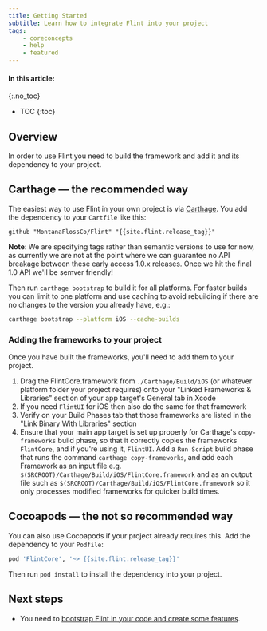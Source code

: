 ```yaml
---
title: Getting Started
subtitle: Learn how to integrate Flint into your project
tags:
    - coreconcepts
    - help
    - featured
---
```


#### In this article:
{:.no_toc}
* TOC
{:toc}

## Overview

In order to use Flint you need to build the framework and add it and its dependency to your project.

## Carthage — the recommended way

The easiest way to use Flint in your own project is via [Carthage](https://github.com/Carthage/Carthage). You add the dependency to your `Cartfile` like this:

```
github "MontanaFlossCo/Flint" "{{site.flint.release_tag}}"
```

**Note**: We are specifying tags rather than semantic versions to use for now, as currently we are not at the point where we can guarantee no API breakage between these early access 1.0.x releases. Once we hit the final 1.0 API we'll be semver friendly!

Then run `carthage bootstrap` to build it for all platforms. For faster builds you can limit to one platform and use caching to avoid rebuilding if there are no changes to the version you already have, e.g.:

```sh
carthage bootstrap --platform iOS --cache-builds
```
### Adding the frameworks to your project

Once you have built the frameworks, you'll need to add them to your project.

1. Drag the FlintCore.framework from `./Carthage/Build/iOS` (or whatever platform folder your project requires) onto your "Linked Frameworks & Libraries" section of your app target's General tab in Xcode
2. If you need `FlintUI` for iOS then also do the same for that framework
3. Verify on your Build Phases tab that those frameworks are listed in the "Link Binary With Libraries" section
4. Ensure that your main app target is set up properly for Carthage's `copy-frameworks` build phase, so that it correctly copies the frameworks `FlintCore`, and if you're using it, `FlintUI`. Add a `Run Script` build phase that runs the command `carthage copy-frameworks`, and add each Framework as an input file e.g. `$(SRCROOT)/Carthage/Build/iOS/FlintCore.framework` and as an output file such as `$(SRCROOT)/Carthage/Build/iOS/FlintCore.framework` so it only processes modified frameworks for quicker build times.

## Cocoapods — the not so recommended way

You can also use Cocoapods if your project already requires this. Add the dependency to your `Podfile`:

```ruby
pod 'FlintCore', '~> {{site.flint.release_tag}}'
```

Then run `pod install` to install the dependency into your project.

## Next steps

* You need to [bootstrap Flint in your code and create some features](features_and_actions.md).
